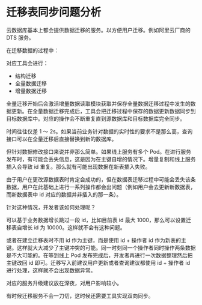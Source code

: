 # 迁移表同步问题分析

云数据库基本上都会提供数据迁移的服务。以方便用户迁移。例如阿里云厂商的 DTS 服务。

在迁移数据的过程中：

对应工具会进行：
- 结构迁移
- 全量数据迁移
- 增量数据迁移

全量迁移开始后会激活增量数据读取模块获取并保存全量数据迁移过程中发生的数据更新。在全量数据迁移完成后，工具会把迁移过程中保存的数据更新数据同步到目标数据库中。对应的操作会不断重复直到源数据库和目标数据库完全同步。

时间往往仅差 1 ～ 2s。如果当前业务针对数据的实时性的要求不是那么高，查询接口可以在全量迁移后直接替换到新的数据库。

但针对数据修改接口来说并非那么简单。如果线上服务有多个 Pod。在进行服务发布时，有可能会丢失信息，这是因为在主键自增的情况下。增量复制和线上服务插入会导致 id 重复。那么就有可能出现数据在新表插入失败。

由于用户在更改源数据表时肯定会成功的，但在数据表迁移过程中可能会丢失该条数据，用户在此基础上进行一系列操作都会出问题（例如用户会去更新新数据表，而新数据表中 id 对应的数据并非插入的那一条）。


针对这种情况，开发者该如何处理呢？

可以基于业务数据增长跳过一段 id，比如目前表 id 最大 1000，那么可以设置迁移表自增长 id 为 10000。这样就不会有这种问题。

或者在建立迁移表时不用 id 作为主键，而是使用 id + 操作者 id 作为新表的主键。这样就大大减少了主键冲突的可能。同一时刻同一个操作者同时操作两条数据是不大可能的。在等到线上 Pod 发布完成后，开发者再进行一次数据整理然后把主键改回 id 即可。迁移写入前建议用户更新或者查询建议都使用 id + 操作者 id 进行处理，这样就不会出现数据异常。

对应的服务升级建议放在深夜，对用户影响较小。

有时候迁移服务不会一刀切，这时候还需要工具实现双向同步。





